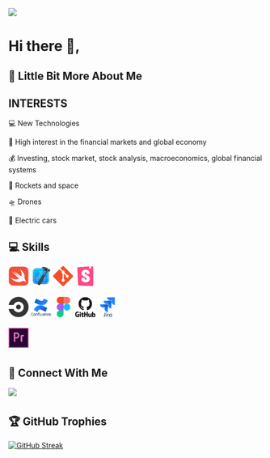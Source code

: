 <p><img src="https://visitcount.itsvg.in/api?id=palade91&label=Profile%20Views&color=12&icon=5&pretty=true"><p>

# Hi there 👋,

## 💫 Little Bit More About Me

 
## INTERESTS
<p> 💻 New Technologies</p>
<p> 💸 High interest in the financial markets and global economy</p>
<p> 💰 Investing, stock market, stock analysis, macroeconomics, global financial systems</p>
<p> 🚀 Rockets and space</p>
<p> 🛸 Drones</p>
<p> 🚙 Electric cars</p>


## 💻 Skills
<p>
<img src="https://github.com/devicons/devicon/blob/1119b9f84c0290e0f0b38982099a2bd027a48bf1/icons/swift/swift-original.svg" style="margin-bottom: 4px;" height="40px">
<img src="https://github.com/devicons/devicon/blob/1119b9f84c0290e0f0b38982099a2bd027a48bf1/icons/xcode/xcode-original.svg" style="margin-bottom: 4px;" height="40px">
<img src="https://github.com/devicons/devicon/blob/1119b9f84c0290e0f0b38982099a2bd027a48bf1/icons/git/git-original.svg" style="margin-bottom: 4px;" height="40px">
<img src="https://github.com/devicons/devicon/blob/1119b9f84c0290e0f0b38982099a2bd027a48bf1/icons/storybook/storybook-original.svg" style="margin-bottom: 4px;" height="40px">
</p>

<p>
<img src="https://github.com/devicons/devicon/blob/1119b9f84c0290e0f0b38982099a2bd027a48bf1/icons/circleci/circleci-plain.svg" style="margin-bottom: 4px;" height="40px">
<img src="https://github.com/devicons/devicon/blob/1119b9f84c0290e0f0b38982099a2bd027a48bf1/icons/confluence/confluence-original-wordmark.svg" style="margin-bottom: 4px;" height="40px">
<img src="https://github.com/devicons/devicon/blob/1119b9f84c0290e0f0b38982099a2bd027a48bf1/icons/figma/figma-original.svg" style="margin-bottom: 4px;" height="40px">
<img src="https://github.com/devicons/devicon/blob/1119b9f84c0290e0f0b38982099a2bd027a48bf1/icons/github/github-original-wordmark.svg" style="margin-bottom: 4px;" height="40px">
<img src="https://github.com/devicons/devicon/blob/1119b9f84c0290e0f0b38982099a2bd027a48bf1/icons/jira/jira-original-wordmark.svg" style="margin-bottom: 4px;" height="40px">
</p>

<p>
 <img src="https://github.com/devicons/devicon/blob/1119b9f84c0290e0f0b38982099a2bd027a48bf1/icons/premierepro/premierepro-original.svg" style="margin-bottom: 4px;" height="40px"> 
</p>


## 👥 Connect With Me
<p>
<a href="https://www.linkedin.com/in/palade91/"><img src="https://img.shields.io/badge/LinkedIn-blue?logo=linkedin&logoColor=white&style=for-the-badge" style="margin-bottom: 4px;" height="30px" target="_blank"></a>
</p>
 

## 🏆 GitHub Trophies

[![GitHub Streak](http://github-readme-streak-stats.herokuapp.com?user=palade91&theme=tokyonight)](https://git.io/streak-stats)
